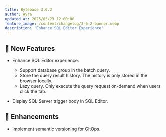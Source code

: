 ```yaml
---
title: Bytebase 3.6.2
author: Ayra
updated_at: 2025/05/23 12:00:00
feature_image: /content/changelog/3-6-2-banner.webp
description: 'Enhance SQL Editor Experience'
---
```


## 🚀 New Features

- Enhance SQL Editor experience.

  - Support database group in the batch query.
  - Store the query result history. The history is only stored in the browser locally.
  - Lazy query. Only execute the query request on-demand when users click the tab.

- Display SQL Server trigger body in SQL Editor.

## 🎄 Enhancements

- Implement semantic versioning for GitOps.

<IncludeBlock url="/docs/get-started/install/install-upgrade"></IncludeBlock>
